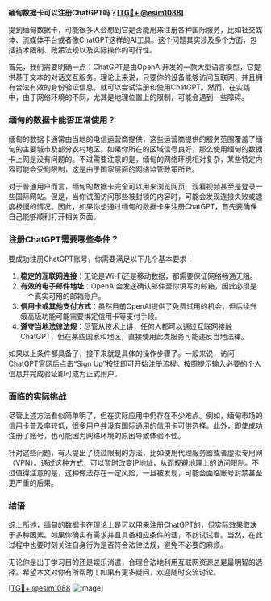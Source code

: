 **緬甸数据卡可以注册ChatGPT吗？[[TG💪+ @esim1088](https://t.me/s/esim1088)]**

提到缅甸数据卡，可能很多人会想到它是否能用来注册各种国际服务，比如社交媒体、流媒体平台或者像ChatGPT这样的AI工具。这个问题其实涉及多个方面，包括技术限制、政策法规以及实际操作的可行性。

首先，我们需要明确一点：ChatGPT是由OpenAI开发的一款大型语言模型，它提供基于文本的对话交互服务。理论上来说，只要你的设备能够访问互联网，并且拥有合法有效的身份验证信息，就可以尝试注册和使用ChatGPT。然而，在实践中，由于网络环境的不同，尤其是地理位置上的限制，可能会遇到一些障碍。

### 缅甸的数据卡能否正常使用？

缅甸的数据卡通常由当地的电信运营商提供，这些运营商提供的服务范围覆盖了缅甸的主要城市及部分农村地区。如果你所在的区域信号良好，那么使用缅甸的数据卡上网是没有问题的。不过需要注意的是，缅甸的网络环境相对复杂，某些特定内容可能会受到限制，这是由于国家层面的网络监管政策所致。

对于普通用户而言，缅甸的数据卡完全可以用来浏览网页、观看视频甚至是登录一些国际网站。但是，当你试图访问那些被封锁的内容时，可能会发现连接失败或速度极慢的情况。因此，如果你想通过缅甸的数据卡来注册ChatGPT，首先要确保自己能够顺利打开相关页面。

### 注册ChatGPT需要哪些条件？

要成功注册ChatGPT账号，你需要满足以下几个基本要求：

1. **稳定的互联网连接**：无论是Wi-Fi还是移动数据，都需要保证网络畅通无阻。
2. **有效的电子邮件地址**：OpenAI会发送确认邮件至你填写的邮箱，因此必须是一个真实可用的邮箱账户。
3. **信用卡或其他支付方式**：虽然目前OpenAI提供了免费试用的机会，但后续升级高级功能可能需要绑定信用卡等支付手段。
4. **遵守当地法律法规**：尽管从技术上讲，任何人都可以通过互联网接触ChatGPT，但在某些国家和地区，直接使用此类服务可能违反当地法律。

如果以上条件都具备了，接下来就是具体的操作步骤了。一般来说，访问ChatGPT官网后点击“Sign Up”按钮即可开始注册流程。按照提示输入必要的个人信息并完成验证即可成为正式用户。

### 面临的实际挑战

尽管上述方法看似简单明了，但在实际应用中仍存在不少难点。例如，缅甸市场的信用卡普及率较低，很多用户并没有国际通用的信用卡可供选择。此外，即使成功注册了账号，也可能因为网络环境的原因导致体验不佳。

针对这些问题，有人提出了绕过限制的方法，比如使用代理服务器或者虚拟专用网（VPN）。通过这种方式，可以暂时改变IP地址，从而规避地理上的访问限制。不过值得注意的是，这种做法存在一定风险，一旦被发现，可能会面临账号封禁甚至更严重的后果。

### 结语

综上所述，缅甸的数据卡在理论上是可以用来注册ChatGPT的，但实际效果取决于多种因素。如果你确实有需求并且具备相应条件的话，不妨试试看。当然，在此过程中也要时刻关注自身行为是否符合法律法规，避免不必要的麻烦。

无论你是出于学习目的还是娱乐消遣，合理合法地利用互联网资源总是最明智的选择。希望本文对你有所帮助！如果有更多疑问，欢迎随时交流讨论。

[[TG💪+ @esim1088](https://t.me/s/esim1088) ![Image](https://i.postimg.cc/4NQfJmqS/Snipaste-2025-05-13-00-14-12.png)]